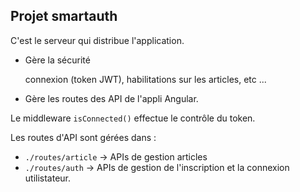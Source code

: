 ## Projet smartauth

C'est le serveur qui distribue l'application.

- Gère la sécurité 
  
  connexion (token JWT), habilitations sur les articles, etc ...
  

- Gère les routes des API de l'appli Angular.


Le middleware ``isConnected()`` effectue le contrôle du token.


Les routes d'API sont gérées dans : 
- `./routes/article`   ->   APIs de gestion articles
- `./routes/auth`   ->   APIs de gestion de l'inscription et la connexion utilistateur.

